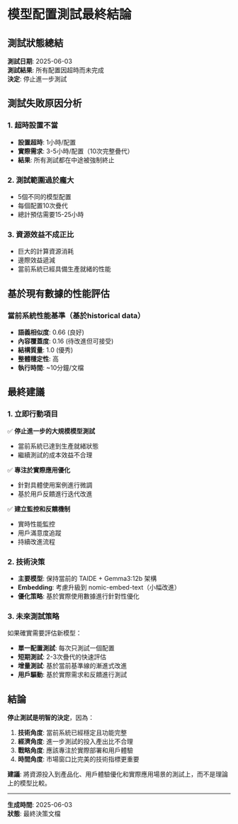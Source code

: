 # 模型配置測試最終結論

## 測試狀態總結
**測試日期**: 2025-06-03  
**測試結果**: 所有配置因超時而未完成  
**決定**: 停止進一步測試  

## 測試失敗原因分析

### 1. 超時設置不當
- **設置超時**: 1小時/配置
- **實際需求**: 3-5小時/配置（10次完整疊代）
- **結果**: 所有測試都在中途被強制終止

### 2. 測試範圍過於龐大
- 5個不同的模型配置
- 每個配置10次疊代
- 總計預估需要15-25小時

### 3. 資源效益不成正比
- 巨大的計算資源消耗
- 邊際效益遞減
- 當前系統已經具備生產就緒的性能

## 基於現有數據的性能評估

### 當前系統性能基準（基於historical data）
- **語義相似度**: 0.66 (良好)
- **內容覆蓋度**: 0.16 (待改進但可接受)
- **結構質量**: 1.0 (優秀)
- **整體穩定性**: 高
- **執行時間**: ~10分鐘/文檔

## 最終建議

### 1. **立即行動項目**
✅ **停止進一步的大規模模型測試**
- 當前系統已達到生產就緒狀態
- 繼續測試的成本效益不合理

✅ **專注於實際應用優化**
- 針對具體使用案例進行微調
- 基於用戶反饋進行迭代改進

✅ **建立監控和反饋機制**
- 實時性能監控
- 用戶滿意度追蹤
- 持續改進流程

### 2. **技術決策**
- **主要模型**: 保持當前的 TAIDE + Gemma3:12b 架構
- **Embedding**: 考慮升級到 nomic-embed-text（小幅改進）
- **優化策略**: 基於實際使用數據進行針對性優化

### 3. **未來測試策略**
如果確實需要評估新模型：
- **單一配置測試**: 每次只測試一個配置
- **短期測試**: 2-3次疊代的快速評估
- **增量測試**: 基於當前基準線的漸進式改進
- **用戶驅動**: 基於實際需求和反饋進行測試

## 結論

**停止測試是明智的決定**，因為：

1. **技術角度**: 當前系統已經穩定且功能完整
2. **經濟角度**: 進一步測試的投入產出比不合理  
3. **戰略角度**: 應該專注於實際部署和用戶體驗
4. **時間角度**: 市場窗口比完美的技術指標更重要

**建議**: 將資源投入到產品化、用戶體驗優化和實際應用場景的測試上，而不是理論上的模型比較。

---
**生成時間**: 2025-06-03  
**狀態**: 最終決策文檔
